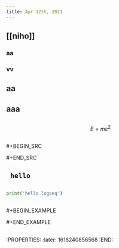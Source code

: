 ```yaml
---
title: Apr 12th, 2021
---
```


## [[niho]]
### aa
### vv
## aa
## aaa
## 
$$E = mc^2$$
## 
#+BEGIN_SRC 

#+END_SRC
## ` hello`
## 
```python
print('hello logseq')
```
##
## 
#+BEGIN_EXAMPLE

#+END_EXAMPLE
## 
:PROPERTIES:
:later: 1618240856568
:END:
